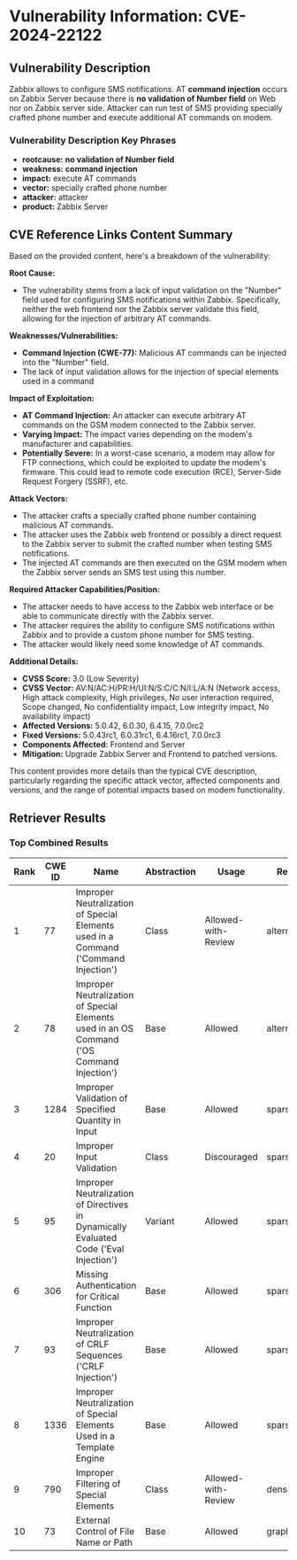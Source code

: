 # Vulnerability Information: CVE-2024-22122

## Vulnerability Description
Zabbix allows to configure SMS notifications. AT **command injection** occurs on Zabbix Server because there is **no validation of Number field** on Web nor on Zabbix server side. Attacker can run test of SMS providing specially crafted phone number and execute additional AT commands on modem.

### Vulnerability Description Key Phrases
- **rootcause:** **no validation of Number field**
- **weakness:** **command injection**
- **impact:** execute AT commands
- **vector:** specially crafted phone number
- **attacker:** attacker
- **product:** Zabbix Server

## CVE Reference Links Content Summary
Based on the provided content, here's a breakdown of the vulnerability:

**Root Cause:**
- The vulnerability stems from a lack of input validation on the "Number" field used for configuring SMS notifications within Zabbix. Specifically, neither the web frontend nor the Zabbix server validate this field, allowing for the injection of arbitrary AT commands.

**Weaknesses/Vulnerabilities:**
- **Command Injection (CWE-77):** Malicious AT commands can be injected into the "Number" field.
- The lack of input validation allows for the injection of special elements used in a command

**Impact of Exploitation:**
- **AT Command Injection:** An attacker can execute arbitrary AT commands on the GSM modem connected to the Zabbix server.
- **Varying Impact:** The impact varies depending on the modem's manufacturer and capabilities.
- **Potentially Severe:** In a worst-case scenario, a modem may allow for FTP connections, which could be exploited to update the modem's firmware. This could lead to remote code execution (RCE), Server-Side Request Forgery (SSRF), etc.

**Attack Vectors:**
- The attacker crafts a specially crafted phone number containing malicious AT commands.
- The attacker uses the Zabbix web frontend or possibly a direct request to the Zabbix server to submit the crafted number when testing SMS notifications.
- The injected AT commands are then executed on the GSM modem when the Zabbix server sends an SMS test using this number.

**Required Attacker Capabilities/Position:**
- The attacker needs to have access to the Zabbix web interface or be able to communicate directly with the Zabbix server.
- The attacker requires the ability to configure SMS notifications within Zabbix and to provide a custom phone number for SMS testing.
- The attacker would likely need some knowledge of AT commands.

**Additional Details:**
- **CVSS Score:** 3.0 (Low Severity)
- **CVSS Vector:** AV:N/AC:H/PR:H/UI:N/S:C/C:N/I:L/A:N (Network access, High attack complexity, High privileges, No user interaction required, Scope changed, No confidentiality impact, Low integrity impact, No availability impact)
- **Affected Versions:** 5.0.42, 6.0.30, 6.4.15, 7.0.0rc2
- **Fixed Versions:** 5.0.43rc1, 6.0.31rc1, 6.4.16rc1, 7.0.0rc3
- **Components Affected:** Frontend and Server
- **Mitigation:** Upgrade Zabbix Server and Frontend to patched versions.

This content provides more details than the typical CVE description, particularly regarding the specific attack vector, affected components and versions, and the range of potential impacts based on modem functionality.

## Retriever Results

### Top Combined Results

| Rank | CWE ID | Name | Abstraction | Usage  | Retrievers | Individual Scores |
|------|--------|------|-------------|-------|------------|-------------------|
| 1 | 77 | Improper Neutralization of Special Elements used in a Command ('Command Injection') | Class | Allowed-with-Review | alternate_terms | 1.000 |
| 2 | 78 | Improper Neutralization of Special Elements used in an OS Command ('OS Command Injection') | Base | Allowed | alternate_terms | 0.700 |
| 3 | 1284 | Improper Validation of Specified Quantity in Input | Base | Allowed | sparse | 0.244 |
| 4 | 20 | Improper Input Validation | Class | Discouraged | sparse | 0.243 |
| 5 | 95 | Improper Neutralization of Directives in Dynamically Evaluated Code ('Eval Injection') | Variant | Allowed | sparse | 0.229 |
| 6 | 306 | Missing Authentication for Critical Function | Base | Allowed | sparse | 0.228 |
| 7 | 93 | Improper Neutralization of CRLF Sequences ('CRLF Injection') | Base | Allowed | sparse | 0.227 |
| 8 | 1336 | Improper Neutralization of Special Elements Used in a Template Engine | Base | Allowed | sparse | 0.225 |
| 9 | 790 | Improper Filtering of Special Elements | Class | Allowed-with-Review | dense | 0.402 |
| 10 | 73 | External Control of File Name or Path | Base | Allowed | graph | 0.002 |

